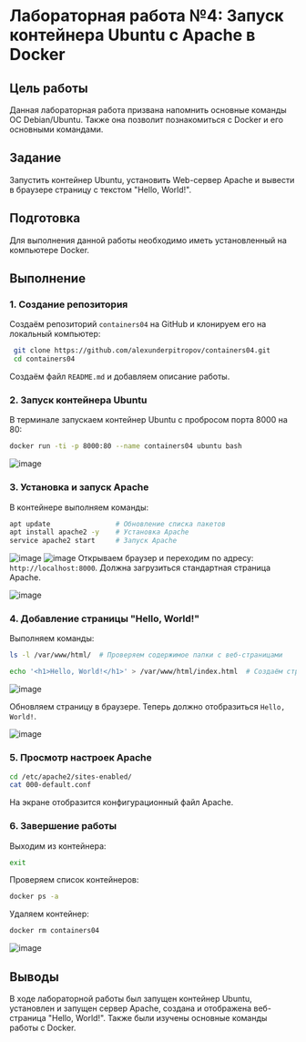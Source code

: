 # Лабораторная работа №4: Запуск контейнера Ubuntu с Apache в Docker

## Цель работы
Данная лабораторная работа призвана напомнить основные команды ОС Debian/Ubuntu. Также она позволит познакомиться с Docker и его основными командами.

## Задание
Запустить контейнер Ubuntu, установить Web-сервер Apache и вывести в браузере страницу с текстом "Hello, World!".

## Подготовка
Для выполнения данной работы необходимо иметь установленный на компьютере Docker.

## Выполнение
### 1. Создание репозитория
Создаём репозиторий `containers04` на GitHub и клонируем его на локальный компьютер:

```sh
 git clone https://github.com/alexunderpitropov/containers04.git
 cd containers04
```
Создаём файл `README.md` и добавляем описание работы.

### 2. Запуск контейнера Ubuntu
В терминале запускаем контейнер Ubuntu с пробросом порта 8000 на 80:

```sh
docker run -ti -p 8000:80 --name containers04 ubuntu bash
```
![image](https://i.imgur.com/hFMeENg.jpeg)
### 3. Установка и запуск Apache
В контейнере выполняем команды:

```sh
apt update                # Обновление списка пакетов
apt install apache2 -y    # Установка Apache
service apache2 start     # Запуск Apache
```
![image](https://i.imgur.com/LyNr93k.jpeg)
![image](https://i.imgur.com/LjGqwTA.jpeg)
Открываем браузер и переходим по адресу: `http://localhost:8000`. Должна загрузиться стандартная страница Apache.

![image](https://i.imgur.com/8OXhJYE.jpeg)

### 4. Добавление страницы "Hello, World!"
Выполняем команды:

```sh
ls -l /var/www/html/  # Проверяем содержимое папки с веб-страницами

echo '<h1>Hello, World!</h1>' > /var/www/html/index.html  # Создаём страницу
```

![image](https://i.imgur.com/yDncLac.jpeg)

Обновляем страницу в браузере. Теперь должно отобразиться `Hello, World!`.

![image](https://i.imgur.com/k90oGHH.jpeg)

### 5. Просмотр настроек Apache

```sh
cd /etc/apache2/sites-enabled/
cat 000-default.conf
```

На экране отобразится конфигурационный файл Apache.

### 6. Завершение работы
Выходим из контейнера:

```sh
exit
```

Проверяем список контейнеров:

```sh
docker ps -a
```

Удаляем контейнер:

```sh
docker rm containers04
```

![image](https://i.imgur.com/K78MBO0.jpeg)

## Выводы
В ходе лабораторной работы был запущен контейнер Ubuntu, установлен и запущен сервер Apache, создана и отображена веб-страница "Hello, World!". Также были изучены основные команды работы с Docker.

